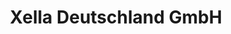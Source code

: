 ---
title: "Xella Deutschland GmbH"
url: /nuthe-urstromtal/xella-deutschland-gmbh/
shop: Baustoffe
---